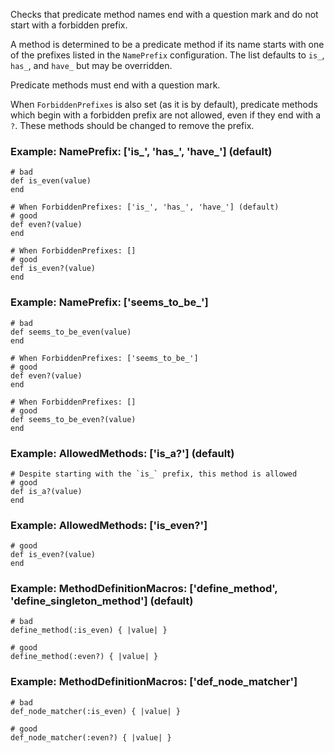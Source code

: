 Checks that predicate method names end with a question mark and
do not start with a forbidden prefix.

A method is determined to be a predicate method if its name starts with
one of the prefixes listed in the `NamePrefix` configuration. The list
defaults to `is_`, `has_`, and `have_` but may be overridden.

Predicate methods must end with a question mark.

When `ForbiddenPrefixes` is also set (as it is by default), predicate
methods which begin with a forbidden prefix are not allowed, even if
they end with a `?`. These methods should be changed to remove the
prefix.

### Example: NamePrefix: ['is_', 'has_', 'have_'] (default)
    # bad
    def is_even(value)
    end

    # When ForbiddenPrefixes: ['is_', 'has_', 'have_'] (default)
    # good
    def even?(value)
    end

    # When ForbiddenPrefixes: []
    # good
    def is_even?(value)
    end

### Example: NamePrefix: ['seems_to_be_']
    # bad
    def seems_to_be_even(value)
    end

    # When ForbiddenPrefixes: ['seems_to_be_']
    # good
    def even?(value)
    end

    # When ForbiddenPrefixes: []
    # good
    def seems_to_be_even?(value)
    end

### Example: AllowedMethods: ['is_a?'] (default)
    # Despite starting with the `is_` prefix, this method is allowed
    # good
    def is_a?(value)
    end

### Example: AllowedMethods: ['is_even?']
    # good
    def is_even?(value)
    end

### Example: MethodDefinitionMacros: ['define_method', 'define_singleton_method'] (default)
    # bad
    define_method(:is_even) { |value| }

    # good
    define_method(:even?) { |value| }

### Example: MethodDefinitionMacros: ['def_node_matcher']
    # bad
    def_node_matcher(:is_even) { |value| }

    # good
    def_node_matcher(:even?) { |value| }
